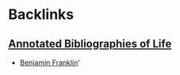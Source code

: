 
# Backlinks
## [Annotated Bibliographies of Life](<Annotated Bibliographies of Life.md>)
- [Benjamin Franklin](<Benjamin Franklin.md>)'


